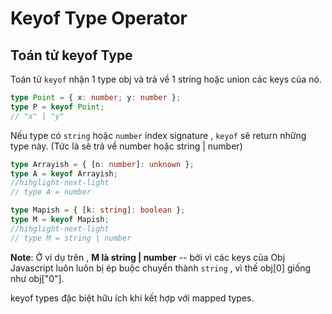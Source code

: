 # Keyof Type Operator

## Toán tử keyof Type

Toán tử `keyof` nhận 1 type obj và trả về 1 string hoặc union các keys của nó.

```ts
type Point = { x: number; y: number };
type P = keyof Point;
// "x" | "y"
```

Nếu type có `string` hoặc `number` index signature , `keyof` sẽ return những type này. (Tức là sẽ trả về number hoặc string | number)

```ts
type Arrayish = { [n: number]: unknown };
type A = keyof Arrayish;
//hihglight-next-light
// type A = number

type Mapish = { [k: string]: boolean };
type M = keyof Mapish;
//hihglight-next-light
// type M = string | number
```

**Note**: Ở ví dụ trên , **M là string | number** -- bởi vì các keys của Obj Javascript luôn luôn bị ép buộc chuyển thành `string` , vì thế obj[0] giống như obj["0"].

keyof types đặc biệt hữu ích khi kết hợp với mapped types.
